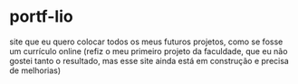 # portf-lio
site que eu quero colocar todos os meus futuros projetos, como se fosse um currículo online (refiz o meu primeiro projeto da faculdade, que eu não gostei tanto o resultado, mas esse site ainda está em construção e precisa de melhorias)
